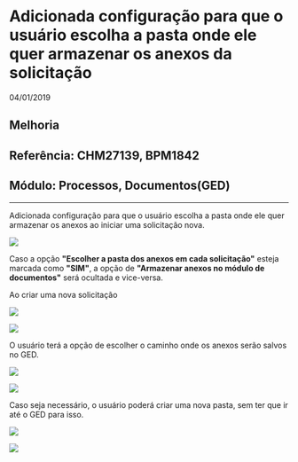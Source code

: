 # Adicionada configuração para que o usuário escolha a pasta onde ele quer armazenar os anexos da solicitação
04/01/2019
## Melhoria
## Referência: CHM27139, BPM1842
## Módulo: Processos, Documentos(GED)
***

Adicionada configuração para que o usuário escolha a pasta onde ele quer armazenar os anexos ao iniciar uma solicitação nova.

![]([PATH_IMG]/CHM27139_processo_config.png)

Caso a opção **"Escolher a pasta dos anexos em cada solicitação"** esteja marcada como **"SIM"**, a opção de **"Armazenar anexos no módulo de documentos"** será ocultada e vice-versa.

Ao criar uma nova solicitação

![]([PATH_IMG]/CHM27139_nova_solicitacao.png)

![]([PATH_IMG]/CHM27139_nova_solicitacao_tela.png)

O usuário terá a opção de escolher o caminho onde os anexos serão salvos no GED.

![]([PATH_IMG]/CHM27139_selecao_pasta.png)

![]([PATH_IMG]/CHM27139_escolha_pasta.png)

Caso seja necessário, o usuário poderá criar uma nova pasta, sem ter que ir até o GED para isso.

![]([PATH_IMG]/CHM27139_nova_pasta.png)

![]([PATH_IMG]/CHM27139_tela_detalhes_pasta.png)
